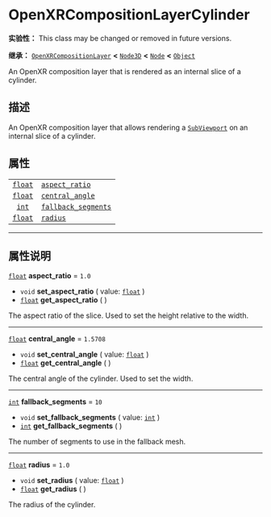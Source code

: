 <!-- ⚠ 请勿编辑本文件 ⚠ -->
<!-- 本文档使用脚本从 WeDot 引擎源码仓库生成。 -->
<!-- 生成脚本：https://github.com/WeDot-Engine/WeDot/tree/4.3/doc/tools/make_md.py； -->
<!-- 原文件：https://github.com/WeDot-Engine/WeDot/tree/4.3/modules/openxr/doc_classes/OpenXRCompositionLayerCylinder.xml。 -->

<div id="_class_openxrcompositionlayercylinder"></div>

# OpenXRCompositionLayerCylinder

**实验性：** This class may be changed or removed in future versions.

**继承：** [`OpenXRCompositionLayer`](class_openxrcompositionlayer.md) **<** [`Node3D`](class_node3d.md) **<** [`Node`](class_node.md) **<** [`Object`](class_object.md)

An OpenXR composition layer that is rendered as an internal slice of a cylinder.

## 描述

An OpenXR composition layer that allows rendering a [`SubViewport`](class_subviewport.md) on an internal slice of a cylinder.

## 属性

|||
|:-:|:--|
| [`float`](class_float.md) | [`aspect_ratio`](class_openxrcompositionlayercylinder.md#class_openxrcompositionlayercylinder_property_aspect_ratio)           | ``1.0``    |
| [`float`](class_float.md) | [`central_angle`](class_openxrcompositionlayercylinder.md#class_openxrcompositionlayercylinder_property_central_angle)         | ``1.5708`` |
| [`int`](class_int.md)     | [`fallback_segments`](class_openxrcompositionlayercylinder.md#class_openxrcompositionlayercylinder_property_fallback_segments) | ``10``     |
| [`float`](class_float.md) | [`radius`](class_openxrcompositionlayercylinder.md#class_openxrcompositionlayercylinder_property_radius)                       | ``1.0``    |

<!-- rst-class:: classref-section-separator -->

---

## 属性说明

<div id="_class_openxrcompositionlayercylinder_property_aspect_ratio"></div>

[`float`](class_float.md) **aspect_ratio** = ``1.0`` <div id="class_openxrcompositionlayercylinder_property_aspect_ratio"></div>

- `void` **set_aspect_ratio** ( value: [`float`](class_float.md) )
- [`float`](class_float.md) **get_aspect_ratio** ( )

The aspect ratio of the slice. Used to set the height relative to the width.

<!-- rst-class:: classref-item-separator -->

---

<div id="_class_openxrcompositionlayercylinder_property_central_angle"></div>

[`float`](class_float.md) **central_angle** = ``1.5708`` <div id="class_openxrcompositionlayercylinder_property_central_angle"></div>

- `void` **set_central_angle** ( value: [`float`](class_float.md) )
- [`float`](class_float.md) **get_central_angle** ( )

The central angle of the cylinder. Used to set the width.

<!-- rst-class:: classref-item-separator -->

---

<div id="_class_openxrcompositionlayercylinder_property_fallback_segments"></div>

[`int`](class_int.md) **fallback_segments** = ``10`` <div id="class_openxrcompositionlayercylinder_property_fallback_segments"></div>

- `void` **set_fallback_segments** ( value: [`int`](class_int.md) )
- [`int`](class_int.md) **get_fallback_segments** ( )

The number of segments to use in the fallback mesh.

<!-- rst-class:: classref-item-separator -->

---

<div id="_class_openxrcompositionlayercylinder_property_radius"></div>

[`float`](class_float.md) **radius** = ``1.0`` <div id="class_openxrcompositionlayercylinder_property_radius"></div>

- `void` **set_radius** ( value: [`float`](class_float.md) )
- [`float`](class_float.md) **get_radius** ( )

The radius of the cylinder.

[^virtual]: 本方法通常需要用户覆盖才能生效。
[^const]: 本方法无副作用，不会修改该实例的任何成员变量。
[^vararg]: 本方法除了能接受在此处描述的参数外，还能够继续接受任意数量的参数。
[^constructor]: 本方法用于构造某个类型。
[^static]: 调用本方法无需实例，可直接使用类名进行调用。
[^operator]: 本方法描述的是使用本类型作为左操作数的有效运算符。
[^bitfield]: 这个值是由下列位标志构成位掩码的整数。
[^void]: 无返回值。
